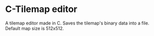 # C-Tilemap editor

A tilemap editor made in C. Saves the tilemap's binary data into a file.
Default map size is 512x512.

